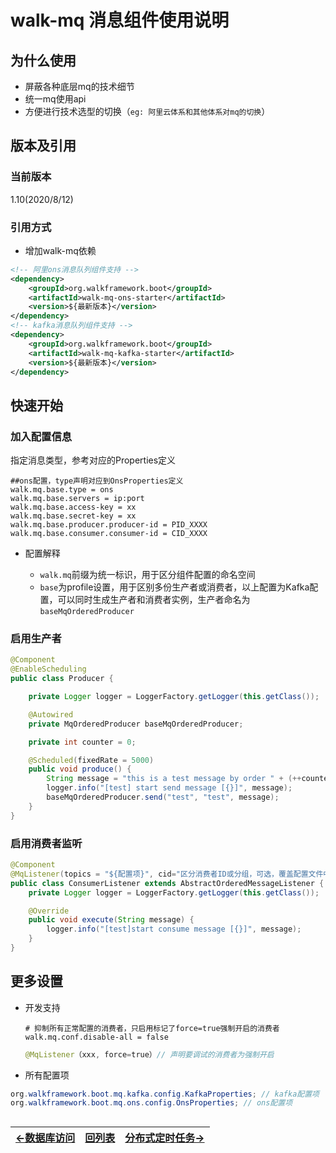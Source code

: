 # walk-mq 消息组件使用说明

## 为什么使用

- 屏蔽各种底层mq的技术细节
- 统一mq使用api
- 方便进行技术选型的切换（`eg: 阿里云体系和其他体系对mq的切换`）

## 版本及引用

### 当前版本

1.10(2020/8/12)

### 引用方式

- 增加walk-mq依赖

```xml
<!-- 阿里ons消息队列组件支持 -->
<dependency>
    <groupId>org.walkframework.boot</groupId>
    <artifactId>walk-mq-ons-starter</artifactId>
    <version>${最新版本}</version>
</dependency>
<!-- kafka消息队列组件支持 -->
<dependency>
    <groupId>org.walkframework.boot</groupId>
    <artifactId>walk-mq-kafka-starter</artifactId>
    <version>${最新版本}</version>
</dependency>
```

## 快速开始

### 加入配置信息

指定消息类型，参考对应的Properties定义

``` properties
##ons配置，type声明对应到OnsProperties定义
walk.mq.base.type = ons  
walk.mq.base.servers = ip:port
walk.mq.base.access-key = xx
walk.mq.base.secret-key = xx
walk.mq.base.producer.producer-id = PID_XXXX
walk.mq.base.consumer.consumer-id = CID_XXXX
```

- 配置解释

  - `walk.mq`前缀为统一标识，用于区分组件配置的命名空间
  - `base`为profile设置，用于区别多份生产者或消费者，以上配置为Kafka配置，可以同时生成生产者和消费者实例，生产者命名为`baseMqOrderedProducer`

### 启用生产者

``` java
@Component
@EnableScheduling
public class Producer {

    private Logger logger = LoggerFactory.getLogger(this.getClass());

    @Autowired
    private MqOrderedProducer baseMqOrderedProducer;

    private int counter = 0;

    @Scheduled(fixedRate = 5000)
    public void produce() {
        String message = "this is a test message by order " + (++counter);
        logger.info("[test] start send message [{}]", message);
        baseMqOrderedProducer.send("test", "test", message);
    }
}
```

### 启用消费者监听

```java
@Component
@MqListener(topics = "${配置项}", cid="区分消费者ID或分组，可选，覆盖配置文件中的默认配置") // 声明要监听的topic列表
public class ConsumerListener extends AbstractOrderedMessageListener {
    private Logger logger = LoggerFactory.getLogger(this.getClass());

    @Override
    public void execute(String message) {
        logger.info("[test]start consume message [{}]", message);
    }
}
```

## 更多设置

- 开发支持

  ````properties
  # 抑制所有正常配置的消费者，只启用标记了force=true强制开启的消费者
  walk.mq.conf.disable-all = false
  ````

  ````java
  @MqListener（xxx, force=true）// 声明要调试的消费者为强制开启
  ````

- 所有配置项

```java
org.walkframework.boot.mq.kafka.config.KafkaProperties; // kafka配置项
org.walkframework.boot.mq.ons.config.OnsProperties; // ons配置项
```

## 
| [<-数据库访问](https://gaiyinaizhi.github.io/walk-spring-boot/walk-ehdb)  | [回列表](https://gaiyinaizhi.github.io/walk-spring-boot/index) | [分布式定时任务->](https://gaiyinaizhi.github.io/walk-spring-boot/walk-scheduler) |
| ------------------- | ------------------------------------------------------------ | ------ |

